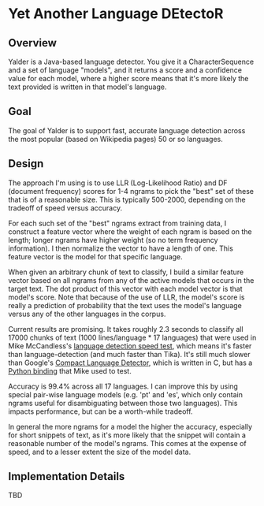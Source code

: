 Yet Another Language DEtectoR
=============================

Overview
--------
Yalder is a Java-based language detector. You give it a CharacterSequence and a set of language "models", and it returns a score and a confidence value for each model, where a higher score means that it's more likely the text provided is written in that model's language.

Goal
----
The goal of Yalder is to support fast, accurate language detection across the most popular (based on Wikipedia pages) 50 or so languages.

Design
------
The approach I'm using is to use LLR (Log-Likelihood Ratio) and DF (document frequency) scores for 1-4 ngrams to pick the "best" set of these that is of a reasonable size. This is typically 500-2000, depending on the tradeoff of speed versus accuracy.

For each such set of the "best" ngrams extract from training data, I construct a feature vector where the weight of each ngram is based on the length; longer ngrams have higher weight (so no term frequency information). I then normalize the vector to have a length of one. This feature vector is the model for that specific language.

When given an arbitrary chunk of text to classify, I build a similar feature vector based on all ngrams from any of the active models that occurs in the target text. The dot product of this vector with each model vector is that model's score. Note that because of the use of LLR, the model's score is really a prediction of probability that the text uses the model's language versus any of the other languages in the corpus.

Current results are promising. It takes roughly 2.3 seconds to classify all 17000 chunks of text (1000 lines/language * 17 languages) that were used in Mike McCandless's [language detection speed test](http://blog.mikemccandless.com/2011/10/accuracy-and-performance-of-googles.html), which means it's faster than language-detection (and much faster than Tika). It's still much slower than Google's [Compact Language Detector](https://code.google.com/p/cld2/), which is written in C, but has a [Python binding](http://code.google.com/p/chromium-compact-language-detector) that Mike used to test.

Accuracy is 99.4% across all 17 languages. I can improve this by using special pair-wise language models (e.g. 'pt' and 'es', which only contain ngrams useful for disambiguating between those two languages). This impacts performance, but can be a worth-while tradeoff.

In general the more ngrams for a model the higher the accuracy, especially for short snippets of text, as it's more likely that the snippet will contain a reasonable number of the model's ngrams. This comes at the expense of speed, and to a lesser extent the size of the model data.

Implementation Details
----------------------

TBD
